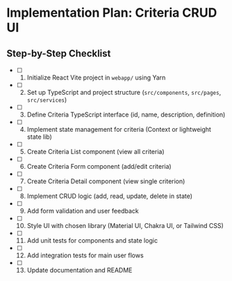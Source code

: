 # Implementation Plan: Criteria CRUD UI

## Step-by-Step Checklist

- [ ] 1. Initialize React Vite project in `webapp/` using Yarn
- [ ] 2. Set up TypeScript and project structure (`src/components`, `src/pages`, `src/services`)
- [ ] 3. Define Criteria TypeScript interface (id, name, description, definition)
- [ ] 4. Implement state management for criteria (Context or lightweight state lib)
- [ ] 5. Create Criteria List component (view all criteria)
- [ ] 6. Create Criteria Form component (add/edit criteria)
- [ ] 7. Create Criteria Detail component (view single criterion)
- [ ] 8. Implement CRUD logic (add, read, update, delete in state)
- [ ] 9. Add form validation and user feedback
- [ ] 10. Style UI with chosen library (Material UI, Chakra UI, or Tailwind CSS)
- [ ] 11. Add unit tests for components and state logic
- [ ] 12. Add integration tests for main user flows
- [ ] 13. Update documentation and README
